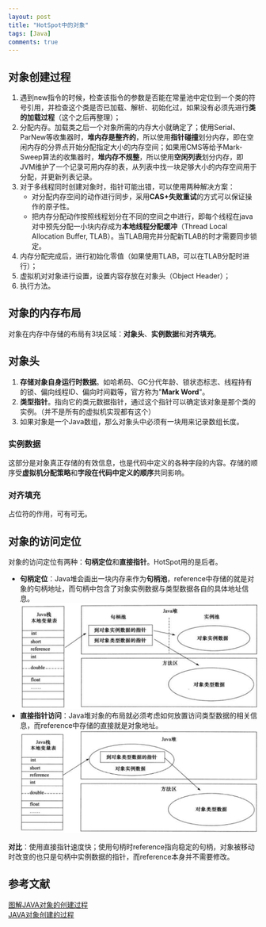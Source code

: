 ```yaml
---
layout: post
title: "HotSpot中的对象"
tags: [Java]
comments: true
---
```


## 对象创建过程
1. 遇到new指令的时候，检查该指令的参数是否能在常量池中定位到一个类的符号引用，并检查这个类是否已加载、解析、初始化过，如果没有必须先进行**类的加载过程**（这个之后再整理）；
2. 分配内存。加载类之后一个对象所需的内存大小就确定了；使用Serial、ParNew等收集器时，**堆内存是整齐的**，所以使用**指针碰撞**划分内存，即在空闲内存的分界点开始分配指定大小的内存空间；如果用CMS等给予Mark-Sweep算法的收集器时，**堆内存不规整**，所以使用**空闲列表**划分内存，即JVM维护了一个记录可用内存的表，从列表中找一块足够大小的内存空间用于分配，并更新列表记录。
3. 对于多线程同时创建对象时，指针可能出错，可以使用两种解决方案：
    - 对分配内存空间的动作进行同步，采用**CAS+失败重试**的方式可以保证操作的原子性。
    - 把内存分配动作按照线程划分在不同的空间之中进行，即每个线程在java对中预先分配一小块内存成为**本地线程分配缓冲**（Thread Local Allocation Buffer, TLAB）。当TLAB用完并分配新TLAB的时才需要同步锁定。
4. 内存分配完成后，进行初始化零值（如果使用TLAB，可以在TLAB分配时进行）；
5. 虚拟机对对象进行设置，设置内容存放在对象头（Object Header）；
6. 执行<init>方法。   

## 对象的内存布局
对象在内存中存储的布局有3块区域：**对象头**、**实例数据**和**对齐填充**。   
## 对象头
1. **存储对象自身运行时数据**。如哈希码、GC分代年龄、锁状态标志、线程持有的锁、偏向线程ID、偏向时间戳等，官方称为"**Mark Word**"。
2. **类型指针**。指向它的类元数据指针，通过这个指针可以确定该对象是那个类的实例。（并不是所有的虚拟机实现都有这个）
3. 如果对象是一个Java数组，那么对象头中必须有一块用来记录数组长度。

### 实例数据
这部分是对象真正存储的有效信息，也是代码中定义的各种字段的内容。存储的顺序受**虚拟机分配策略**和**字段在代码中定义的顺序**共同影响。

### 对齐填充
占位符的作用，可有可无。

## 对象的访问定位
对象的访问定位有两种：**句柄定位**和**直接指针**。HotSpot用的是后者。  
- **句柄定位**：Java堆会画出一块内存来作为**句柄池**，reference中存储的就是对象的句柄地址，而句柄中包含了对象实例数据与类型数据各自的具体地址信息。
![句柄](https://raw.githubusercontent.com/Andr-Robot/iMarkdownPhotos/master/Res/jubing.png)
- **直接指针访问**：Java堆对象的布局就必须考虑如何放置访问类型数据的相关信息，而reference中存储的直接就是对象地址。
![直接](https://raw.githubusercontent.com/Andr-Robot/iMarkdownPhotos/master/Res/zhijie.png)

**对比**：使用直接指针速度快；使用句柄时reference指向稳定的句柄，对象被移动时改变的也只是句柄中实例数据的指针，而reference本身并不需要修改。

## 参考文献
[图解JAVA对象的创建过程](https://www.cnblogs.com/chenyangyao/p/5296807.html)   
[JAVA对象创建的过程](https://troywu0.gitbooks.io/spark/content/java%E5%AF%B9%E8%B1%A1%E5%88%9B%E5%BB%BA%E7%9A%84%E8%BF%87%E7%A8%8B.html)